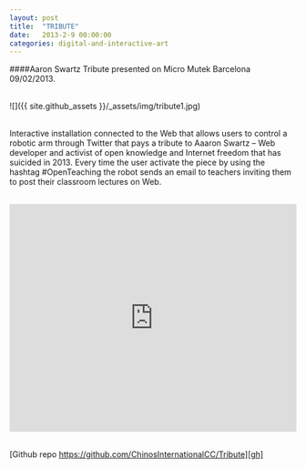 ```yaml
---
layout: post
title:  "TRIBUTE"
date:   2013-2-9 00:00:00
categories: digital-and-interactive-art
---
```

####Aaron Swartz Tribute presented on Micro Mutek Barcelona 09/02/2013.<br/><br/>

![]({{ site.github_assets }}/_assets/img/tribute1.jpg)<br/><br/>

Interactive installation connected to the Web that allows users to control a robotic arm through Twitter that pays a tribute to Aaaron Swartz – Web developer and activist of open knowledge and Internet freedom that has suicided in 2013. Every time the user activate the piece by using the hashtag #OpenTeaching the robot sends an email to teachers inviting them to post their classroom lectures on Web.<br/><br/>

<iframe src="http://player.vimeo.com/video/60121077?title=0&amp;byline=0&amp;portrait=0" frameborder="0" width="100%" height="400"></iframe><br/><br/>

[Github repo https://github.com/ChinosInternationalCC/Tribute][gh]

[gh]: https://github.com/ChinosInternationalCC/Tribute